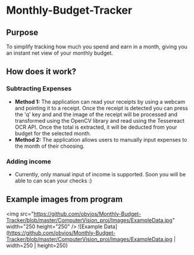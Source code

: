 # Monthly-Budget-Tracker

## Purpose
To simplify tracking how much you spend and earn in a month, giving you an instant net view of your monthly budget.

## How does it work?
### Subtracting Expenses
* **Method 1:** The application can read your receipts by using a webcam and pointing it to a receipt. Once the receipt is detected you can press the 'q' key and and the image of the receipt will be processed and transformed using the OpenCV library and read using the Tessereact OCR API. Once the total is extracted, it will be deducted from your budget for the selected month.
* **Method 2:** The application allows users to manually input expenses to the month of their choosing.

### Adding income
* Currently, only manual input of income is supported. Soon you will be able to can scan your checks :)

## Example images from program
<img src="https://github.com/obvios/Monthly-Budget-Tracker/blob/master/ComputerVision_proj/Images/ExampleData.jpg" width="250 height="250" />
![Example Data](https://github.com/obvios/Monthly-Budget-Tracker/blob/master/ComputerVision_proj/Images/ExampleData.jpg | width=250 | height=250)
